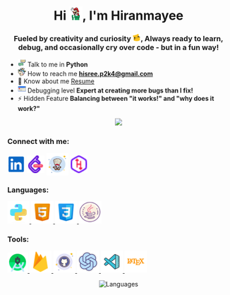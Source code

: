 <h1 align="center">Hi <img src="img/mario_wave.gif" alt="waving to you" width="30" height="30"/>, I'm Hiranmayee</h1>
<h3 align="center">Fueled by creativity and curiosity <img src="img/meow_derpy.gif" alt="waving to you" width="18" height="18"/>, Always ready to learn, debug, and occasionally cry over code - but in a fun way!</h3>


- <img src="img/conversation.gif" height="18" width="18"/> Talk to me in **Python**
- <img src="img/triangle_mail.gif" height="18" width="18"/> How to reach me **hisree.p2k4@gmail.com**
- 📄 Know about me [Resume](https://drive.google.com/file/d/1MlaX6BvfrQyZCIMRi1QIpp6TTboJhJN-/view?usp=sharing)
- <img src="img/error.gif" height="18" width="18"/> Debugging level **Expert at creating more bugs than I fix!**
- ⚡ Hidden Feature **Balancing between "it works!" and "why does it work?"**


<div align="center">
<a href="https://u8views.com/github/HiranmayeeSreePokala"><img src="https://u8views.com/api/v1/github/profiles/115624585/views/day-week-month-total-count.svg"></a>
</div>


<h3 align="left">Connect with me:</h3>
<p align="left">
<a href="https://www.linkedin.com/in/hiranmayeesree/" target="blank"><img align="center" src="img/linkedinlogo.gif" alt="hiranmayeesree pokala" height="40" width="40" /></a>
<a href="https://www.leetcode.com/hiranmae" target="blank"><img align="center" src="img/leetcode.png" alt="hiranmae" height="40" width="40" /></a>
<a href="https://www.codechef.com/users/hiranmayee_04" target="blank"><img align="center" src="img/codechef.png" alt="hiranmayee_04" height="50" width="50" /></a>
  <a href="https://www.hackerrank.com/profile/hisree_p2k4" target="blank"><img align="center" src="img/hr.png" alt="hisree_p2k4" height="40" width="40" /></a>
</p>


<h3 align="left">Languages:</h3>
<p align="left">
  <a href="https://www.python.org" target="_blank" rel="noreferrer"> 
    <img src="img/python.png" alt="python" width="50" height="50"/> 
  </a> 
  <a href="https://www.w3.org/html/" target="_blank" rel="noreferrer"> 
    <img src="img/html5.png" alt="html5" width="50" height="50"/>
  </a>
  <a href="https://www.w3schools.com/css/" target="_blank" rel="noreferrer"> 
    <img src="img/css3.png" alt="css3" width="50" height="50"/> 
  </a> 
  <a href="https://www.java.com" target="_blank" rel="noreferrer"> 
    <img src="img/java.png" alt="java" width="52" height="50"/> 
  </a>
</p>

<h3 align="left">Tools:</h3>
<p align="left"> 
  <a href="https://developer.android.com" target="_blank" rel="noreferrer"> 
    <img src="img/androidstudio.png" alt="android" width="46" height="46"/> 
  </a> 
  <a href="https://firebase.google.com/" target="_blank" rel="noreferrer"> 
    <img src="img/firebase.png" alt="firebase" width="50" height="50"/> 
  </a> 
  <a href="https://git-scm.com/" target="_blank" rel="noreferrer"> 
    <img src="img/git.png" alt="git" width="50" height="50"/> 
  </a> 
  <a href="https://platform.openai.com/docs/concepts" target="_blank" rel="noreferrer"> 
    <img src="img/openai.png" alt="opencv" width="50" height="50"/> 
  </a> 
  <a href="https://code.visualstudio.com/docs/setup/windows" target="_blank" rel="noreferrer"> 
    <img src="img/vscode.png" alt="vscode" width="50" height="50"/> 
  </a>
  <a href="https://www.overleaf.com/learn/latex/Learn_LaTeX_in_30_minutes" target="_blank" rel="noreferrer"> 
    <img src="img/latex.png" alt="latex" width="50" height="50"/> 
  </a>
</p>



<div align="center" style="display: flex; justify-content: center; gap: 20px;">
  <!-- <img src="https://github-readme-stats.vercel.app/api?username=HiranmayeesreePokala&theme=vue-dark&show_icons=true&hide_border=true&count_private=true" alt="GitHub Stats" height="200"/> -->
  <img src="https://github-readme-stats.vercel.app/api/top-langs/?username=HiranmayeesreePokala&theme=vue-dark&show_icons=true&hide_border=true&layout=compact" alt="Languages" height="180"/>
</div>




